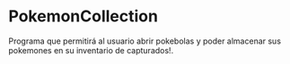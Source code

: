 # PokemonCollection
Programa que permitirá al usuario abrir pokebolas y poder almacenar sus pokemones en su inventario de capturados!.
